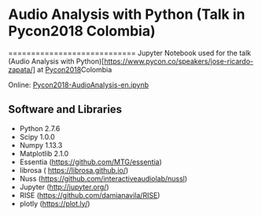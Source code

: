 # Audio Analysis with Python (Talk in Pycon2018 Colombia)
============================ 
Jupyter Notebook used for the talk (Audio Analysis with Python)[https://www.pycon.co/speakers/jose-ricardo-zapata/] at [Pycon2018](https://www.pycon.co/)Colombia

Online:
[Pycon2018-AudioAnalysis-en.ipynb](http://nbviewer.jupyter.org/github/JoseRZapata/Pycon2018Colombia/blob/master/Pycon2018-AudioAnalysis-en.ipynb)

Software and Libraries
---------------------
- Python 2.7.6
- Scipy 1.0.0
- Numpy 1.13.3
- Matplotlib 2.1.0
- Essentia (https://github.com/MTG/essentia)
- librosa ( https://librosa.github.io/)
- Nuss (https://github.com/interactiveaudiolab/nussl)
- Jupyter (http://jupyter.org/)
- RISE (https://github.com/damianavila/RISE) 
- plotly (https://plot.ly/)

